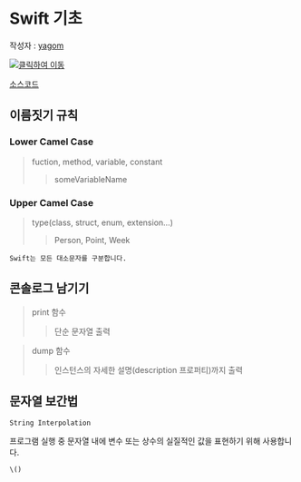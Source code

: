 # Swift 기초

작성자 : [yagom](http://blog.yagom.net)


[![클릭하여 이동](http://img.youtube.com/vi/8Xe_fr_WRgc/0.jpg)](http://www.youtube.com/watch?v=8Xe_fr_WRgc "console_log")

[소스코드](console_log.swift)


## 이름짓기 규칙

### Lower Camel Case

> fuction, method, variable, constant  
> > someVariableName

### Upper Camel Case
> type(class, struct, enum, extension…)
> > Person, Point, Week

```Swift는 모든 대소문자를 구분합니다.```

## 콘솔로그 남기기
> print 함수
> > 단순 문자열 출력

> dump 함수
> > 인스턴스의 자세한 설명(description 프로퍼티)까지 출력 

## 문자열 보간법
`String Interpolation`  

프로그램 실행 중 문자열 내에 변수 또는 상수의 실질적인 값을 표현하기 위해 사용합니다.

`\()`